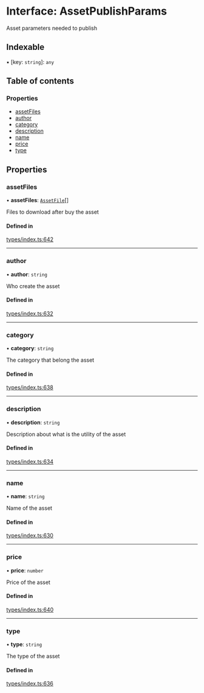 # Interface: AssetPublishParams

Asset parameters needed to publish

## Indexable

▪ [key: `string`]: `any`

## Table of contents

### Properties

- [assetFiles](AssetPublishParams.md#assetfiles)
- [author](AssetPublishParams.md#author)
- [category](AssetPublishParams.md#category)
- [description](AssetPublishParams.md#description)
- [name](AssetPublishParams.md#name)
- [price](AssetPublishParams.md#price)
- [type](AssetPublishParams.md#type)

## Properties

### assetFiles

• **assetFiles**: [`AssetFile`](AssetFile.md)[]

Files to download after buy the asset

#### Defined in

[types/index.ts:642](https://github.com/nevermined-io/components-catalog/blob/eab914b/lib/src/types/index.ts#L642)

___

### author

• **author**: `string`

Who create the asset

#### Defined in

[types/index.ts:632](https://github.com/nevermined-io/components-catalog/blob/eab914b/lib/src/types/index.ts#L632)

___

### category

• **category**: `string`

The category that belong the asset

#### Defined in

[types/index.ts:638](https://github.com/nevermined-io/components-catalog/blob/eab914b/lib/src/types/index.ts#L638)

___

### description

• **description**: `string`

Description about what is the utility of the asset

#### Defined in

[types/index.ts:634](https://github.com/nevermined-io/components-catalog/blob/eab914b/lib/src/types/index.ts#L634)

___

### name

• **name**: `string`

Name of the asset

#### Defined in

[types/index.ts:630](https://github.com/nevermined-io/components-catalog/blob/eab914b/lib/src/types/index.ts#L630)

___

### price

• **price**: `number`

Price of the asset

#### Defined in

[types/index.ts:640](https://github.com/nevermined-io/components-catalog/blob/eab914b/lib/src/types/index.ts#L640)

___

### type

• **type**: `string`

The type of the asset

#### Defined in

[types/index.ts:636](https://github.com/nevermined-io/components-catalog/blob/eab914b/lib/src/types/index.ts#L636)
